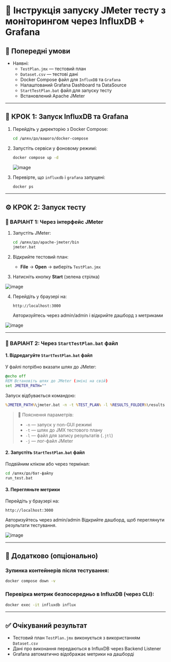 # 📘 Інструкція запуску JMeter тесту з моніторингом через InfluxDB + Grafana

## 🔧 Попередні умови

- Наявні:
  - `TestPlan.jmx` — тестовий план
  - `Dataset.csv` — тестові дані
  - Docker Compose файл для `InfluxDB` та `Grafana`
  - Налаштований Grafana Dashboard та DataSource
  - `StartTestPlan.bat` файл для запуску тесту
  - Встановлений Apache JMeter

---

## 🧱 КРОК 1: Запуск InfluxDB та Grafana

1. Перейдіть у директорію з Docker Compose:
   ```bash
   cd /шлях/до/вашого/docker-compose
   ```

2. Запустіть сервіси у фоновому режимі:
   ```bash
   docker compose up -d
   ```

   ![image](https://github.com/user-attachments/assets/6021cf92-21e6-4be1-9606-5f69292a1291)


3. Перевірте, що `influxdb` і `grafana` запущені:
   ```bash
   docker ps
   ```

---

## ⚙️ КРОК 2: Запуск тесту

### 🔹 ВАРІАНТ 1: Через інтерфейс JMeter

1. Запустіть JMeter:
   ```bash
   cd /шлях/до/apache-jmeter/bin
   jmeter.bat
   ```

2. Відкрийте тестовий план:
   - **File** → **Open** → виберіть `TestPlan.jmx`

3. Натисніть кнопку **Start** (зелена стрілка)

![image](https://github.com/user-attachments/assets/f2d06bff-97ab-4372-b832-edc9d86f081d)

4. Перейдіть у браузері на:
   ```
   http://localhost:3000
   ```
   
   Авторизуйтесь через admin/admin
   і відкрийте дашборд з метриками

![image](https://github.com/user-attachments/assets/2bdae964-136a-4018-900e-b8590efd37ca)

---

### 🔹 ВАРІАНТ 2: Через `StartTestPlan.bat` файл

#### 1. Відредагуйте `StartTestPlan.bat` файл

У файлі потрібно вказати шлях до JMeter:

```bat
@echo off
REM Встановіть шлях до JMeter (зміні на свій)
set JMETER_PATH=""
```

Запуск відбувається командою:
```bat
%JMETER_PATH%\jmeter.bat -n -t %TEST_PLAN% -l %RESULTS_FOLDER%\results.jtl -e -o %RESULTS_FOLDER%\dashboard
```

> 🔸 Пояснення параметрів:
> - `-n` — запуск у non-GUI режимі
> - `-t` — шлях до JMX тестового плану
> - `-l` — файл для запису результатів (`.jtl`)
> - `-j` — лог-файл JMeter

#### 2. Запустіть `StartTestPlan.bat` файл

Подвійним кліком або через термінал:

```bash
cd /шлях/до/бат-файлу
run_test.bat
```

#### 3. Перегляньте метрики

Перейдіть у браузері на:

```
http://localhost:3000
```

Авторизуйтесь через admin/admin
Відкрийте дашборд, щоб переглянути результати тестування.

![image](https://github.com/user-attachments/assets/fd280a2d-4229-4de1-afab-10773c828d54)

---

## 🧹 Додатково (опціонально)

### Зупинка контейнерів після тестування:

```bash
docker compose down -v
```

### Перевірка метрик безпосередньо в InfluxDB (через CLI):

```bash
docker exec -it influxdb influx
```

---

## ✅ Очікуваний результат

- Тестовий план `TestPlan.jmx` виконується з використанням `Dataset.csv`
- Дані про виконання передаються в InfluxDB через Backend Listener
- Grafana автоматично відображає метрики на дашборді
